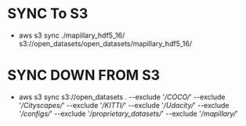 # SYNC To S3
- aws s3 sync ./mapillary_hdf5_16/ s3://open_datasets/open_datasets/mapillary_hdf5_16/

# SYNC DOWN FROM S3
 - aws s3 sync s3://open_datasets . --exclude '*/COCO/*' --exclude '*/Cityscapes/*' --exclude '*/KITTI/*' --exclude '*/Udacity/*' --exclude '*/configs/*' --exclude '*/proprietary_datasets/*' --exclude '*/mapillary/*'